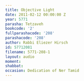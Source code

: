 ```yaml
---
title: Objective Light
date: 2011-02-12 00:00:00 Z
year: 5771
parasha: Tetzaveh
bookcode: '2'
fullparashacode: '208'
parashacode: '208'
author: Rabbi Eliezer Hirsch
id: 57712081
filename: 5771-208-1
layout: audio
moment: 
shabbat: 
occasion: Dedication of Ner Tamid
---
```


